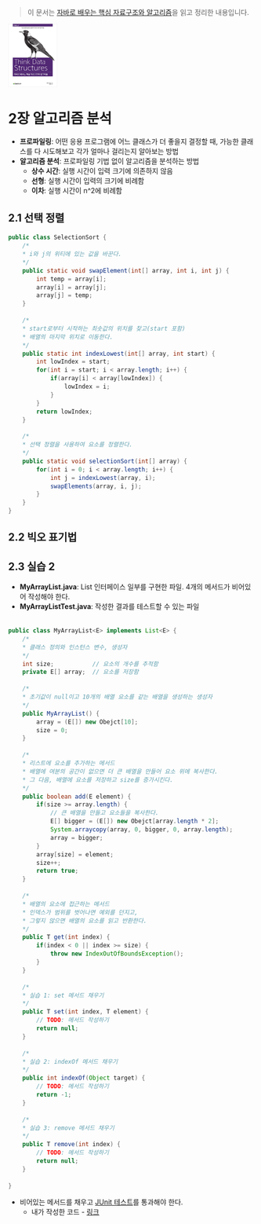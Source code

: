 > 이 문서는 [자바로 배우는 핵심 자료구조와 알고리즘](http://www.yes24.com/Product/Goods/61198657)을 읽고 정리한 내용입니다.
<img src="../../img/javaDataStructure.jpg" alt="표지" style="zoom:25%;" />

# 2장 알고리즘 분석
- **프로파일링**: 어떤 응용 프로그램에 어느 클래스가 더 좋을지 결정할 때, 가능한 클래스를 다 시도해보고 각가 얼마나 걸리는지 알아보는 방법
- **알고리즘 분석**: 프로파일링 기법 없이 알고리즘을 분석하는 방법
	- **상수 시간**: 실행 시간이 입력 크기에 의존하지 않음
	- **선형**: 실행 시간이 입력의 크기에 비례함
	- **이차**: 실행 시간이 n^2에 비례함

## 2.1 선택 정렬
```java
public class SelectionSort {
	/*
	* i와 j의 위티에 있는 값을 바꾼다.
	*/
    public static void swapElement(int[] array, int i, int j) {
        int temp = array[i];
        array[i] = array[j];
        array[j] = temp;
    }
    
    /*
    * start로부터 시작하는 최솟값의 위치를 찾고(start 포함)
    * 배열의 마지막 위치로 이동한다.
    */
    public static int indexLowest(int[] array, int start) {
        int lowIndex = start;
        for(int i = start; i < array.length; i++) {
            if(array[i] < array[lowIndex]) {
                lowIndex = i;
            }
        }
        return lowIndex;
    }
    
    /*
    * 선택 정렬을 사용하여 요소를 정렬한다.
    */
    public static void selectionSort(int[] array) {
        for(int i = 0; i < array.length; i++) {
            int j = indexLowest(array, i);
            swapElements(array, i, j);
        }
    }
}
```


## 2.2 빅오 표기법

## 2.3 실습 2
- **MyArrayList.java**: List 인터페이스 일부를 구현한 파일. 4개의 메서드가 비어있어 작성해야 한다.
- **MyArrayListTest.java**: 작성한 결과를 테스트할 수 있는 파일

```java

public class MyArrayList<E> implements List<E> {
    /*
    * 클래스 정의와 인스턴스 변수, 생성자
    */
    int size;			// 요소의 개수를 추적함
    private E[] array;	// 요소를 저장함
    
    /*
    * 초기값이 null이고 10개의 배열 요소를 같는 배열을 생성하는 생성자
    */
    public MyArrayList() {
        array = (E[]) new Obejct[10];
        size = 0;
    }
    
    /*
    * 리스트에 요소를 추가하는 메서드
    * 배열에 여분의 공간이 없으면 더 큰 배열을 만들어 요소 위에 복사한다.
    * 그 다음, 배열에 요소를 저장하고 size를 증가시킨다.
    */
    public boolean add(E element) {
        if(size >= array.length) {
            // 큰 배열을 만들고 요소들을 복사한다.
            E[] bigger = (E[]) new Obejct[array.length * 2];
            System.arraycopy(array, 0, bigger, 0, array.length);
            array = bigger;
        }
        array[size] = element;
        size++;
        return true;
    }
    
    /*
    * 배열의 요소에 접근하는 메서드
    * 인덱스가 범위를 벗어나면 예외를 던지고,
    * 그렇지 않으면 배열의 요소를 읽고 반환한다.
    */
    public T get(int index) {
        if(index < 0 || index >= size) {
            throw new IndexOutOfBoundsException();
        }
    }
    
    /*
    * 실습 1: set 메서드 채우기
    */
    public T set(int index, T element) {
        // TODO: 메서드 작성하기
        return null;
    }
    
    /*
    * 실습 2: indexOf 메서드 채우기
    */
    public int indexOf(Object target) {
        // TODO: 메서드 작성하기
        return -1;
    }
    
    /*
    * 실습 3: remove 메서드 채우기
    */
    public T remove(int index) {
        // TODO: 메서드 작성하기
        return null;
    }
    
}
```

- 비어있는 메서드를 채우고 [JUnit 테스트](https://github.com/procyon0/Think-Data-Structures/blob/main/src/test/java/list/MyArrayListTest.java)를 통과해야 한다.
  - 내가 작성한 코드 - [링크](https://github.com/procyon0/Think-Data-Structures/blob/main/src/main/java/list/MyArrayList.java)